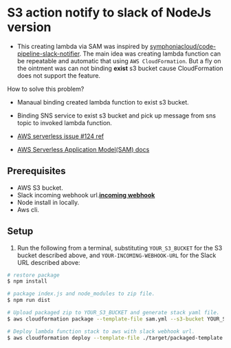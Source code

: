# S3 action notify to slack of NodeJs version #
* This creating lambda via SAM was inspired by [symphoniacloud/code-pipeline-slack-notifier](https://github.com/symphoniacloud/code-pipeline-slack-notifier). The main idea was creating lambda function can be repeatable and automatic that using `AWS CloudFormation`. But a fly on the ointment was can not binding **exist** s3 bucket cause CloudFormation does not support the feature. 

How to solve this problem?
* Manaual binding created lambda function to exist s3 bucket.
* Binding SNS service to exist s3 bucket and pick up message from sns topic to invoked lambda function.

* [AWS serverless issue #124 ref](https://github.com/awslabs/serverless-application-model/issues/124)
* [AWS Serverless Application Model(SAM) docs](https://github.com/awslabs/serverless-application-model/blob/master/versions/2016-10-31.md#s3)

## Prerequisites ##
* AWS S3 bucket.
* Slack incoming webhook url.[**incoming webhook**](https://api.slack.com/incoming-webhooks)
* Node install in locally.
* Aws cli.

## Setup ##
1. Run the following from a terminal, substituting `YOUR_S3_BUCKET` for the S3 bucket described above, and `YOUR-INCOMING-WEBHOOK-URL` for the Slack URL described above:

```bash
# restore package
$ npm install

# package index.js and node_modules to zip file.
$ npm run dist

# Upload packaged zip to YOUR_S3_BUCKET and generate stack yaml file.
$ aws cloudformation package --template-file sam.yml --s3-bucket YOUR_S3_BUCKET --output-template-file target/packaged-template.yaml

# Deploy lambda function stack to aws with slack webhook url.
$ aws cloudformation deploy --template-file ./target/packaged-template.yaml --stack-name cp-slack-notifier --parameter-overrides SlackUrl=YOUR-INCOMING-WEBHOOK-URL --capabilities CAPABILITY_IAM
```